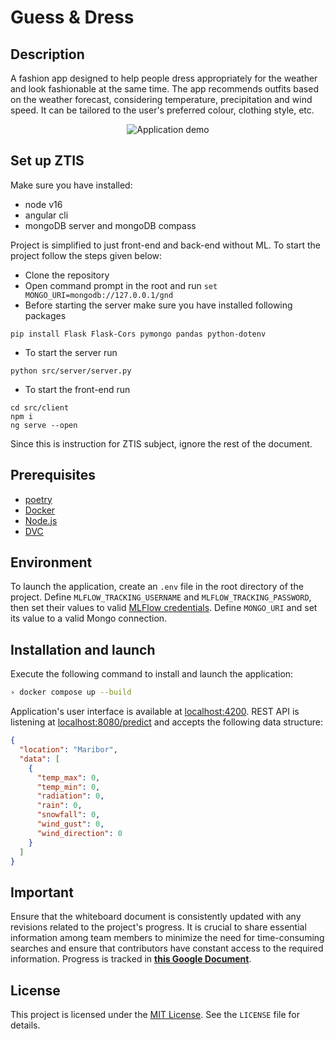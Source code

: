 # Guess & Dress

## Description

A fashion app designed to help people dress appropriately for the weather and look fashionable at the same time. The app recommends outfits based on the weather forecast, considering temperature, precipitation and wind speed. It can be tailored to the user's preferred colour, clothing style, etc.

<p align='center'>
<img src='./src/visualisation/client_demo.png' alt='Application demo'>
</p>

## Set up ZTIS

Make sure you have installed:

- node v16
- angular cli
- mongoDB server and mongoDB compass

Project is simplified to just front-end and back-end without ML. To start the project follow the steps given below:

- Clone the repository
- Open command prompt in the root and run `set MONGO_URI=mongodb://127.0.0.1/gnd`
- Before starting the server make sure you have installed following packages

```
pip install Flask Flask-Cors pymongo pandas python-dotenv
```

- To start the server run

```
python src/server/server.py
```

- To start the front-end run

```
cd src/client
npm i
ng serve --open
```

Since this is instruction for ZTIS subject, ignore the rest of the document.

## Prerequisites

- [poetry](https://python-poetry.org/docs)
- [Docker](https://www.docker.com)
- [Node.js](https://nodejs.org/en)
- [DVC](https://dvc.org)

## Environment

To launch the application, create an `.env` file in the root directory of the project. Define `MLFLOW_TRACKING_USERNAME` and `MLFLOW_TRACKING_PASSWORD`, then set their values to valid [MLFlow credentials](https://dagshub.com/docs/integration_guide/mlflow_tracking/index.html). Define `MONGO_URI` and set its value to a valid Mongo connection.

## Installation and launch

Execute the following command to install and launch the application:

```bash
› docker compose up --build
```

Application's user interface is available at [localhost:4200](http://localhost:4200). REST API is listening at [localhost:8080/predict](http://localhost:8080/predict) and accepts the following data structure:

```json
{
  "location": "Maribor",
  "data": [
    {
      "temp_max": 0,
      "temp_min": 0,
      "radiation": 0,
      "rain": 0,
      "snowfall": 0,
      "wind_gust": 0,
      "wind_direction": 0
    }
  ]
}
```

## Important

Ensure that the whiteboard document is consistently updated with any revisions related to the project's progress. It is crucial to share essential information among team members to minimize the need for time-consuming searches and ensure that contributors have constant access to the required information.
Progress is tracked in <b>[this Google Document](https://docs.google.com/document/d/1kkmlhCGvAvWRgOTEcdRaxevE33DR36rsBpRtbFksxjM/edit?usp=sharing)</b>.

## License

This project is licensed under the [MIT License](https://opensource.org/licenses/MIT). See the `LICENSE` file for details.
